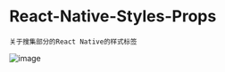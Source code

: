 # React-Native-Styles-Props
    关于搜集部分的React Native的样式标签
    

![image](https://github.com/lzh0877/react-native-style-props/blob/master/images/styles.png)
    
